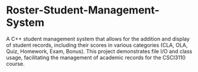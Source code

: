 # Roster-Student-Management-System
A C++ student management system that allows for the addition and display of student records, including their scores in various categories (CLA, OLA, Quiz, Homework, Exam, Bonus). This project demonstrates file I/O and class usage, facilitating the management of academic records for the CSCI3110 course.
